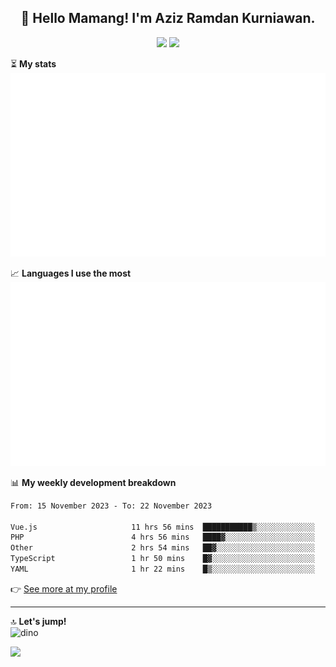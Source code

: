 <h2 align="center">👋 Hello Mamang! I'm Aziz Ramdan Kurniawan.</h2>  
<p align="center">
  <img src="https://komarev.com/ghpvc/?username=azizramdan">
  <img src="https://wakatime.com/badge/user/90056fa0-4c31-4eca-954e-2a3ac05896f9.svg">
</p>
    
⏳ **My stats**  
![](https://raw.githubusercontent.com/azizramdan/github-stats/master/generated/overview.svg#gh-dark-mode-only)

📈 **Languages I use the most**  
![](https://raw.githubusercontent.com/azizramdan/github-stats/master/generated/languages.svg#gh-dark-mode-only)

📊 **My weekly development breakdown**
<!--START_SECTION:waka-->

```txt
From: 15 November 2023 - To: 22 November 2023

Vue.js                     11 hrs 56 mins  ███████████▒░░░░░░░░░░░░░   45.18 %
PHP                        4 hrs 56 mins   ████▓░░░░░░░░░░░░░░░░░░░░   18.71 %
Other                      2 hrs 54 mins   ██▓░░░░░░░░░░░░░░░░░░░░░░   10.98 %
TypeScript                 1 hr 50 mins    █▓░░░░░░░░░░░░░░░░░░░░░░░   06.98 %
YAML                       1 hr 22 mins    █▒░░░░░░░░░░░░░░░░░░░░░░░   05.20 %
```

<!--END_SECTION:waka-->
👉 [See more at my profile](https://wakatime.com/@azizramdan)
***
🔝 **Let's jump!**  
![dino](https://raw.githubusercontent.com/azizramdan/azizramdan/master/dino.gif)  

![](https://hit.yhype.me/github/profile?user_id=27954794)
